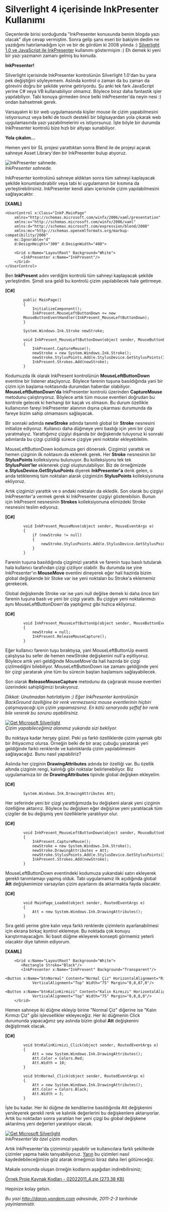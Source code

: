 # Silverlight 4 içerisinde InkPresenter Kullanımı 

Geçenlerde birisi sorduğunda "InkPresenter konusunda benim blogda yazı
olacak" diye cevap vermiştim. Sonra gelip şans eseri bir bakiyim dedim
ne yazdığımı hatırlamadığım için ve bir de gördüm ki 2008 yılında :)
[Silverlight 1.0 ve JavaScript ile
InkPresenter](http://daron.yondem.com/tr/post/8d45130d-a7b2-4ce4-a4ad-f550eeea494f)
kullanımı göstermişim :) Eh demek ki yeni bir yazı yazmanın zamanı
gelmiş bu konuda.

**InkPresenter!**

Silverlight içerisinde InkPresenter kontrolünün Silverlight 1.0'dan bu
yana pek değiştiğini söyleyemem. Aslında kontrol o zaman da bu zaman da
görevini doğru bir şekilde yerine getiriyordu. Şu anki tek fark
JavaScript yerine C\# veya VB kullanabiliyor olmamız. Böylece biraz daha
fantastik işler yapılabiliyor. Tabi konuya girmeden önce belki
InkPresenter'da neyin nesi :) ondan bahsetmek gerek.

Varsayalım ki bir web uygulamasında kişiler mouse ile çizim
yapabilmesini istiyorsunuz veya belki de touch destekli bir
bilgisayardan yola çıkarak web uygulamasında yazı yazabilmelerini vs
istiyorsunuz. İşte böyle bir durumda InkPresenter kontrolü bize hızlı
bir altyapı sunabiliyor.

**Yola çıkalım...**

Hemen yeni bir SL projesi yarattıktan sonra Blend ile de projeyi açarak
sahneye Asset Library'den bir InkPresenter bulup atıyoruz.

![InkPresenter
sahnede.](../media/Silverlight_4_icerisinde_InkPresenter_Kullanimi/02022011_1.png)\
*InkPresenter sahnede.*

InkPresenter kontrolünü sahneye aldıktan sonra tüm sahneyi kaplayacak
şekilde konumlandırabilir veya tabi ki uygulamanın bir kısmına da
yerleştirebilirsiniz. InkPresenter kendi alanı içerisinde çizim
yapılabilmesini sağlayacaktır.

**[XAML]**

``` {style="font-family: Consolas; font-size: 13; color: black; background: white;"}
<UserControl x:Class="InkP.MainPage"
    xmlns="http://schemas.microsoft.com/winfx/2006/xaml/presentation"
    xmlns:x="http://schemas.microsoft.com/winfx/2006/xaml"
    xmlns:d="http://schemas.microsoft.com/expression/blend/2008"
    xmlns:mc="http://schemas.openxmlformats.org/markup-compatibility/2006"
    mc:Ignorable="d"
    d:DesignHeight="300" d:DesignWidth="400">
 
    <Grid x:Name="LayoutRoot" Background="White">
       <InkPresenter x:Name="InkPresent"/>
    </Grid>
</UserControl>
```

Ben **InkPresent** adını verdiğim kontrolü tüm sahneyi kaplayacak
şekilde yerleştirdim. Şimdi sıra geldi bu kontrolü çizim yapılabilecek
hale getirmeye.

**[C\#]**

``` {style="font-family: Consolas; font-size: 13; color: black; background: white;"}
        public MainPage()
        {
            InitializeComponent();
            InkPresent.MouseLeftButtonDown += new 
        MouseButtonEventHandler(InkPresent_MouseLeftButtonDown);
        }
        
        System.Windows.Ink.Stroke newStroke;
 
        void InkPresent_MouseLeftButtonDown(object sender, MouseButtonEventArgs e)
        {
            InkPresent.CaptureMouse();
            newStroke = new System.Windows.Ink.Stroke();
            newStroke.StylusPoints.Add(e.StylusDevice.GetStylusPoints(InkPresent));
            InkPresent.Strokes.Add(newStroke);
        }
```

Kodumuzda ilk olarak InkPresent kontrolünün **MouseLeftButtonDown**
eventine bir listener ataçlıyoruz. Böylece farenin tuşuna basıldığında
yani bir çizim için başlama noktasında durumdan haberdar olabiliyor.
**MouseLeftButtonDown'da** InkPresenter kontrolü üzerinden
**CaptureMouse** metodunu çalıştırıyoruz. Böylece artık tüm mouse
eventleri doğrudan bu kontrole gelecek ki herhangi bir kaçak vs olmasın.
Bu durum özellikle kullanıcının fareyi InkPresenter alanının dışına
çıkarması durumunda da fareye bizim sahip olmamasını sağlayacak.

Bir sonraki adımda **newStroke** adında tanımlı global bir **Stroke**
nesnesini initialize ediyoruz. Kullanıcı daha düğmeye yeni bastığı için
yeni bir çizgi yaratmalıyız. Yarattığımız çizgiyi dışarıda bir
değişkende tutuyoruz ki sonraki adımlarda bu çizgi çizildiği sürece
çizgiye yeni noktalar ekleyebilelim.

MouseLeftButtonDown kodumuza geri dönersek. Çizgimizi yarattık ve hemen
çizginin ilk noktasını da eklemek gerek. Her **Stroke** nesnesinin bir
**StylusPoints** kolleksiyonu bulunuyor. Bu kolleksiyonu tek tek
**StylusPoint'ler** eklenerek çizgi oluşturulabiliyor. Biz de
örneğimizde **e.StylusDevice.GetStylusPoints** diyerek
**InkPresenter'a** denk gelen, o anda tetiklenmiş tüm noktaları alarak
çizgimizin **StylusPoints** kolleksiyonuna ekliyoruz.

Artık çizgimizi yarattık ve o andaki noktaları da ekledik. Son olarak bu
çizgiyi InkPresenter'a vermek gerek ki InkPresenter çizgiyi
gösterebilsin. Bunun için InkPresent nesnesinin **Strokes**
kolleksiyonuna elimizdeki Stroke nesnesini teslim ediyoruz.

**[C\#]**

``` {style="font-family: Consolas; font-size: 13; color: black; background: white;"}
        void InkPresent_MouseMove(object sender, MouseEventArgs e)
        {
            if (newStroke != null)
            {
                newStroke.StylusPoints.Add(e.StylusDevice.GetStylusPoints(InkPresent));
            }
        }
```

Farenin tuşuna basıldığında çizgimizi yarattık ve farenin tuşu basılı
tutularak hala kullanıcı tarafından çizgi çiziliyor olabilir. Bu durumda
ise yine InkPresenter'ın **MouseMove** eventini dineyerek eğer hali
hazirda bizim global değişkende bir Stoke var ise yeni noktaları bu
Stroke'a eklememiz gerekecek.

Global değişkende Stroke var ise yani null değilse demek ki daha önce
biri farenin tuşuna bastı ve yeni bir çizgi yarattı. Bu çizgiye yeni
noktalarımızı aynı MouseLeftButtonDown'da yaptığımız gibi hızlıca
ekliyoruz.

**[C\#]**

``` {style="font-family: Consolas; font-size: 13; color: black; background: white;"}
        void InkPresent_MouseLeftButtonUp(object sender, MouseButtonEventArgs e)
        {
            newStroke = null;
            InkPresent.ReleaseMouseCapture();
        }
```

Eğer kullanıcı farenin tuşu bıraktıysa, yani MouseLeftButtonUp eventi
çalıştıysa bu sefer de hemen newStroke değişkenini null'a eşitliyoruz.
Böylece artık yeri geldiğinde MouseMove'da hali hazırda bir çizgi
çizilmediğini bilebiliyor. MouseLeftButtonDown ise zamanı geldiğinde
yeni bir çizgi yaratarak yine tüm bu sürecin baştan başlamsını
sağlayabilecek.

Son olarak **ReleaseMouseCapture** metodunu da çağırarak mouse eventleri
üzerindeki sahipliğimizi bırakıyoruz.

*Dikkat: Unutmadan hatırlatiyim :) Eğer InkPresenter kontrolünün
BackGround özelliğine bir renk vermezseniz mouse eventlerinin hiçbiri
çalışmayacağı için çizim yapamazsınız. En kötü senaryoda şeffaf bir renk
bile vererek bu sorunu aşabilirsiniz.*

[![Get Microsoft
Silverlight](http://go.microsoft.com/fwlink/?LinkId=161376)](http://go.microsoft.com/fwlink/?LinkID=149156&v=4.0.50826.0)\
*Çizim yapabileceğimiz alanımız yukarıda sizi bekliyor.*

Bu noktaya kadar herşey güzel. Peki ya farklı özelliklerde çizim yapmak
gibi bir ihtiyacımız olursa. Örneğin belki de bir araç çubuğu yaratarak
yeri geldiğinde farklı renklerde ve kalınlıklarda çizim yapılabilmesini
sağlayacağız. Bunu nasıl yapabiliriz?

Aslında her çizginin **DrawingAttributes** adında bir özelliği var. Bu
özellik altında çizginin rengi, kalınlığı gibi noktalar
belirlenebiliyor. Biz uygulamamıza bir de **DrawingAttributes** tipinde
global değişken ekleyelim.

**[C\#]**

``` {style="font-family: Consolas; font-size: 13; color: black; background: white;"}
        System.Windows.Ink.DrawingAttributes Att;
```

Her seferinde yeni bir çizgi yarattığımızda bu değişkeni alarak yeni
çizginin özelliğine aktarırız. Böylece bu değişken eğer değişirse yeni
yaratılacak tüm çizgiler de bu değişmiş yeni özelliklerle yaratılıyor
olur.

**[C\#]**

``` {style="font-family: Consolas; font-size: 13; color: black; background: white;"}
        void InkPresent_MouseLeftButtonDown(object sender, MouseButtonEventArgs e)
        {
            InkPresent.CaptureMouse();
            newStroke = new System.Windows.Ink.Stroke();
            newStroke.DrawingAttributes = Att;
            newStroke.StylusPoints.Add(e.StylusDevice.GetStylusPoints(InkPresent));
            InkPresent.Strokes.Add(newStroke);
        }
```

MouseLeftButtonDown eventindeki kodumuza yukarıdaki satırı ekleyerek
gerekli tanımlamayı yapmış olduk. Tabi uygulamamız ilk açıdığında global
**Att** değişkenimize varsayılan çizim ayarlarını da aktarmakta fayda
olacaktır.

**[C\#]**

``` {style="font-family: Consolas; font-size: 13; color: black; background: white;"}
        void MainPage_Loaded(object sender, RoutedEventArgs e)
        {
            Att = new System.Windows.Ink.DrawingAttributes();
        }
```

Sıra geldi yerine göre kalın veya farklı renklerde çizimlerin
ayarlanabilmesi için ekrana birkaç kontrol eklemeye. Bu noktada çok
konuyu karıştırmayacağım. İki basit düğme ekleyerek konsepti görmemiz
yeterli olacaktır diye tahmin ediyorum.

**[XAML]**

``` {style="font-family: Consolas; font-size: 13; color: black; background: white;"}
    <Grid x:Name="LayoutRoot" Background="White">
       <Rectangle Stroke="Black"/>
       <InkPresenter x:Name="InkPresent" Background="Transparent"/>
       <Button x:Name="btnNormal" Content="Normal Çiz" HorizontalAlignment="Right" 
            VerticalAlignment="Top" Width="75" Margin="0,8,87,0"/>
       <Button x:Name="btnKalinKirmizi" Content="Kalın Kırmızı" HorizontalAlignment="Right" 
            VerticalAlignment="Top" Width="75" Margin="0,8,8,0"/>
    </Grid>
```

Hemen sahneye iki düğme ekleyip birine "Normal Çiz" diğerine ise "Kalın
Kırmızı Çiz" gibi işlevsellikler ekleyeceğiz. Her iki düğmenin Click
durumunda yapacağımz şey aslında bizim global **Att** değişkenini
değiştirmek olacak.

**[C\#]**

``` {style="font-family: Consolas; font-size: 13; color: black; background: white;"}
        void btnKalinKirmizi_Click(object sender, RoutedEventArgs e)
        {
            Att = new System.Windows.Ink.DrawingAttributes();
            Att.Color = Colors.Red;
            Att.Width = 10;
        }
 
        void btnNormal_Click(object sender, RoutedEventArgs e)
        {
            Att = new System.Windows.Ink.DrawingAttributes();
            Att.Color = Colors.Black;
            Att.Width = 3;
        }
```

İşte bu kadar. Her iki düğme de kendilerine basıldığında Att değişkenini
yenileyerek gerekli renk ve kalınlık değerlerini bu değişkenlere
aktarıyorlar. Artık bu noktadan sonra yaratılan her yeni çizgi bu global
değişkene aktarılmış yeni değerleri yaratılıyor olacak.

[![Get Microsoft
Silverlight](http://go.microsoft.com/fwlink/?LinkId=161376)](http://go.microsoft.com/fwlink/?LinkID=149156&v=4.0.50826.0)\
*InkPresenter'da özel çizim modları.*

Artık InkPresenter'da çizimimizi yapabilir ve kullanıcılara farklı
şekillerde çizimler yapma hakkı tanıyabiliyoruz.
[Yarın](http://daron.yondem.com/tr/post/9ecd02b9-ebc9-49d6-a0bf-377b553f0a98)
bu çizimleri nasıl kaydedebileceğimize göz atarak örneğimizi biraz daha
ileri götüreceğiz.

Makale sonunda oluşan örneğin kodlarını aşağıdan indirebilirsiniz;

[Örnek Proje Kaynak Kodları - 02022011\_4.zip (273,38
KB)](../media/Silverlight_4_icerisinde_InkPresenter_Kullanimi/02022011_4.zip)

Hepinize kolay gelsin.


*Bu yazi http://daron.yondem.com adresinde, 2011-2-3 tarihinde yayinlanmistir.*